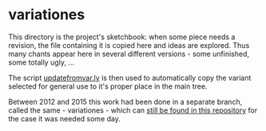 # variationes

This directory is the project's sketchbook:
when some piece needs a revision, the file containing it is copied here
and ideas are explored. Thus many chants appear here in several different
versions - some unfinished, some totally ugly, ...

The script [updatefromvar.ly](https://github.com/igneus/In-adiutorium/blob/master/nastroje/updatefromvar.rb)
is then used to automatically copy the variant selected for general
use to it's proper place in the main tree.

Between 2012 and 2015 this work had been done in a separate branch,
called the same - variationes - which can [still be found in this repository](https://github.com/igneus/In-adiutorium/tree/variationes)
for the case it was needed some day.
